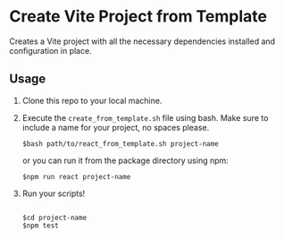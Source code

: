 # Create Vite Project from Template

Creates a Vite project with all the necessary dependencies installed and configuration in place.

## Usage

1. Clone this repo to your local machine.

1. Execute the `create_from_template.sh` file using bash.  Make sure to include a name for your project, no spaces please.

    ```shell
    $bash path/to/react_from_template.sh project-name
    ```

    or you can run it from the package directory using npm:

    ```shell
    $npm run react project-name
    ```

1. Run your scripts!

    ```shell

    $cd project-name
    $npm test

    ```
